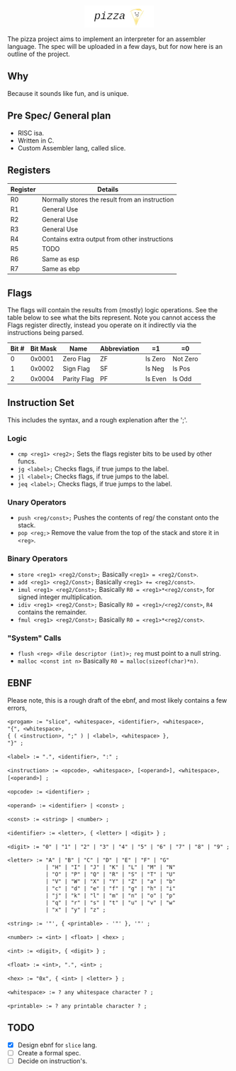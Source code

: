 <div align="center">
<img src="assets/header.png"><br>
</div>

The pizza project aims to implement an interpreter for an assembler language.
The spec will be uploaded in a few days, but for now here is an outline of the
project.

## Why

Because it sounds like fun, and is unique.

## Pre Spec/ General plan

* RISC isa.
* Written in C.
* Custom Assembler lang, called slice.

## Registers

| Register | Details |
| -- | -- |
| R0 | Normally stores the result from an instruction |
| R1 | General Use |
| R2 | General Use |
| R3 | General Use |
| R4 | Contains extra output from other instructions |
| R5 | TODO |
| R6 | Same as esp |
| R7 | Same as ebp |

## Flags

The flags will contain the results from (mostly) logic operations.
See the table below to see what the bits represent.
Note you cannot access the Flags register directly, instead you operate on it
indirectly via the instructions being parsed.

| Bit # | Bit Mask |    Name     | Abbreviation |   =1    | =0       |
| ----- | -------- | ----------  | ------------ | ------- | -------- |
| 0     | 0x0001   | Zero Flag   | ZF           | Is Zero | Not Zero |
| 1     | 0x0002   | Sign Flag   | SF           | Is Neg  | Is Pos   |
| 2     | 0x0004   | Parity Flag | PF           | Is Even | Is Odd   |

[comment]: # (|       | 0x0000   |           |              |         |          |)

## Instruction Set

This includes the syntax, and a rough explenation after the ';'.

### Logic
* `cmp <reg1> <reg2>;` Sets the flags register bits to be used by other funcs.
* `jg <label>;` Checks flags, if true jumps to the label.
* `jl <label>;` Checks flags, if true jumps to the label.
* `jeq <label>;` Checks flags, if true jumps to the label.

### Unary Operators
* `push <reg/const>;` Pushes the contents of reg/ the constant onto the stack.
* `pop <reg;>` Remove the value from the top of the stack and store it in `<reg>`.

### Binary Operators
* `store <reg1> <reg2/Const>;` Basically `<reg1> = <reg2/Const>`.
* `add <reg1> <reg2/Const>;`   Basically `<reg1> += <reg2/const>`.
* `imul <reg1> <reg2/Const>;`  Basically `R0 = <reg1>*<reg2/const>`, for signed integer multiplication.
* `idiv <reg1> <reg2/Const>;`  Basically `R0 = <reg1>/<reg2/const>`, `R4` contains the remainder.
* `fmul <reg1> <reg2/Const>;`  Basically `R0 = <reg1>*<reg2/const>`.

### "System" Calls
* `flush <reg> <File descriptor (int)>;` `reg` must point to a null string.
* `malloc <const int n>` Basically `R0 = malloc(sizeof(char)*n)`.

## EBNF
Please note, this is a rough draft of the ebnf, and most likely contains a few errors,

````
<progam> := "slice", <whitespace>, <identifier>, <whitespace>,
"{", <whitespace>,
{ ( <instruction>, ";" ) | <label>, <whitespace> },
"}" ;
````
`<label> := ".", <identifier>, ":" ;`

`<instruction> := <opcode>, <whitespace>, [<operand>], <whitespace>, [<operand>] ;`

`<opcode> := <identifier> ;`

`<operand> := <identifier> | <const> ;`

`<const> := <string> | <number> ;`

`<identifier> := <letter>, { <letter> | <digit> } ;`

`<digit> := "0" | "1" | "2" | "3" | "4" | "5" | "6" | "7" | "8" | "9" ;`

````
<letter> := "A" | "B" | "C" | "D" | "E" | "F" | "G"
			| "H" | "I" | "J" | "K" | "L" | "M" | "N"
			| "O" | "P" | "Q" | "R" | "S" | "T" | "U"
			| "V" | "W" | "X" | "Y" | "Z" | "a" | "b"
			| "c" | "d" | "e" | "f" | "g" | "h" | "i"
			| "j" | "k" | "l" | "m" | "n" | "o" | "p"
			| "q" | "r" | "s" | "t" | "u" | "v" | "w"
			| "x" | "y" | "z" ;
````

`<string> := '"', { <printable> - '"' }, '"' ;`

`<number> := <int> | <float> | <hex> ;`

`<int> := <digit>, { <digit> } ;`

`<float> := <int>, ".", <int> ;`

`<hex> := "0x", { <int> | <letter> } ;`

`<whitespace> := ? any whitespace character ? ;`

`<printable> := ? any printable character ? ;`

## TODO

- [x] Design ebnf for `slice` lang.
- [ ] Create a formal spec.
- [ ] Decide on instruction's.
